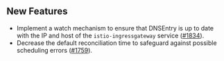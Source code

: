 ## New Features

- Implement a watch mechanism to ensure that DNSEntry is up to date with the IP and host of the `istio-ingressgateway` service ([#1834](https://github.com/kyma-project/api-gateway/pull/1834)).
- Decrease the default reconciliation time to safeguard against possible scheduling errors ([#1759](https://github.com/kyma-project/api-gateway/pull/1759)).